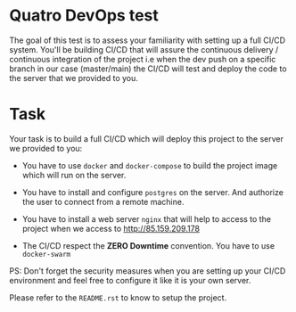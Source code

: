 # Quatro DevOps test

The goal of this test is to assess your familiarity with setting up a full CI/CD system. 
You'll be building CI/CD that will assure the continuous delivery / continuous integration of the project 
i.e when the dev push on a specific branch in our case (master/main)
 the CI/CD will test and deploy the code to the server that we provided to you.

# Task
Your task is to build a full CI/CD which will deploy this project to the server we provided to you:
  
- You have to use `docker` and `docker-compose` to build the project image which will run on the server.

- You have to install and configure `postgres` on the server. And authorize the user to connect from a remote machine.

- You have to install a web server `nginx` that will help to access to the project when we access to http://85.159.209.178

- The CI/CD respect the **ZERO Downtime** convention. You have to use `docker-swarm`

PS: Don't forget the security measures when you are setting up your CI/CD environment 
and feel free to configure it like it is your own server.

Please refer to the `README.rst` to know to setup the project.
